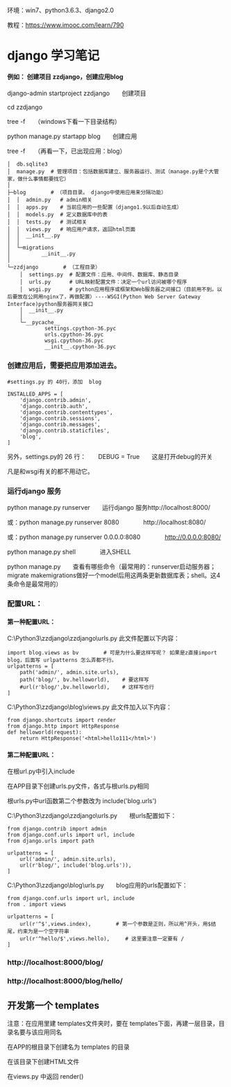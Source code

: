 环境：win7、python3.6.3、django2.0

教程：https://www.imooc.com/learn/790

# django 学习笔记

#### 例如： 创建项目 zzdjango，创建应用blog

django-admin  startproject   zzdjango　　创建项目

cd  zzdjango

tree -f　　（windows下看一下目录结构）

python manage.py   startapp  blog　　创建应用

tree -f　　（再看一下，已出现应用：blog）



```
│  db.sqlite3
│  manage.py  # 管理项目：包括数据库建立、服务器运行、测试（manage.py是个大管家，做什么事情都要找它）
│
├─blog        # （项目目录。 django中使用应用来分隔功能）
│  │  admin.py   # admin相关
│  │  apps.py    # 当前应用的一些配置（django1.9以后自动生成）
│  │  models.py  # 定义数据库中的表
│  │  tests.py   # 测试相关
│  │  views.py   # 响应用户请求，返回html页面
│  │  __init__.py
│  │
│  └─migrations
│          __init__.py
│
└─zzdjango        # （工程目录）
    │  settings.py  # 配置文件：应用、中间件、数据库、静态目录
    │  urls.py      # URL映射配置文件：决定一个url访问被哪个程序
    │  wsgi.py      # python应用程序或框架和Web服务器之间接口（目前用不到。以后要放在公网用nginx了，再做配置）----WSGI(Python Web Server Gateway Interface)python服务器网关接口
    │  __init__.py
    │
    └─__pycache__
            settings.cpython-36.pyc
            urls.cpython-36.pyc
            wsgi.cpython-36.pyc
            __init__.cpython-36.pyc
```

### 创建应用后，需要把应用添加进去。  

```
#settings.py 的 40行，添加  blog

INSTALLED_APPS = [
    'django.contrib.admin',
    'django.contrib.auth',
    'django.contrib.contenttypes',
    'django.contrib.sessions',
    'django.contrib.messages',
    'django.contrib.staticfiles',
    'blog',
]
```
另外，settings.py的 26 行：　　DEBUG = True　　这是打开debug的开关

凡是和wsgi有关的都不用动它。


### 运行django 服务

python manage.py runserver　　运行django 服务http://localhost:8000/

或：python manage.py runserver  8080　　　　http://localhost:8080/

或：python manage.py runserver 0.0.0.0:8080　　　　http://0.0.0.0:8080/

python manage.py  shell　　　　进入SHELL

python manage.py　　查看有哪些命令（最常用的：runserver启动服务器；migrate makemigrations做好一个model后用这两条更新数据库表；shell。这4条命令是最常用的）


### 配置URL：
#### 第一种配置URL：

C:\Python3\zzdjango\zzdjango\urls.py 此文件配置以下内容：

```
import blog.views as bv        # 可是为什么要这样写呢？ 如果是z直接import blog，后面写 urlpatterns 怎么弄都不行。
urlpatterns = [
    path('admin/', admin.site.urls),
    path('blog/', bv.helloworld),    # 要这样写
    #url(r'blog/',bv.helloworld),    # 这样写也行
]
```

C:\Python3\zzdjango\blog\views.py 此文件加入以下内容：

```
from django.shortcuts import render
from django.http import HttpResponse
def helloworld(request):
    return HttpResponse('<html>hello111</html>')
```

#### 第二种配置URL：

在根url.py中引入include

在APP目录下创建urls.py文件，各式与根urls.py相同

根urls.py中url函数第二个参数改为 include('blog.urls')

C:\Python3\zzdjango\zzdjango\urls.py　　根urls配置如下：

```
from django.contrib import admin
from django.conf.urls import url, include
from django.urls import path

urlpatterns = [
    url('admin/', admin.site.urls),
    url(r'blog/', include('blog.urls')),
]
```
C:\Python3\zzdjango\blog\urls.py　　blog应用的urls配置如下：

```
from django.conf.urls import url, include
from . import views

urlpatterns = [
    url(r'^$',views.index),        # 第一个参数是正则，所以用^开头，用$结尾，约束为是一个空字符串
    url(r'^hello/$',views.hello),     # 这里要注意一定要有 /
]
```

### http://localhost:8000/blog/
### http://localhost:8000/blog/hello/


## 开发第一个 templates
注意：在应用里建 templates文件夹时，要在 templates下面，再建一层目录，目录名要与该应用同名

在APP的根目录下创建名为 templates 的目录

在该目录下创建HTML文件

在views.py 中返回 render()
